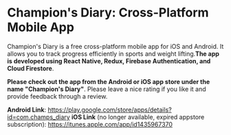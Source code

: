 # Champion's Diary: Cross-Platform Mobile App
Champion's Diary is a free cross-platform mobile app for iOS and Android. It allows you to track progress efficiently
in sports and weight lifting.**The app is developed using React Native, Redux, Firebase Authentication, and Cloud Firestore**.

**Please check out the app from the Android or iOS app store under the name "Champion's Diary"**. Please leave a nice rating
if you like it and provide feedback through a review. 

**Android Link**: https://play.google.com/store/apps/details?id=com.champs_diary 
**iOS Link** (no longer available, expired appstore subscription): https://itunes.apple.com/app/id1435967370  <br/>
